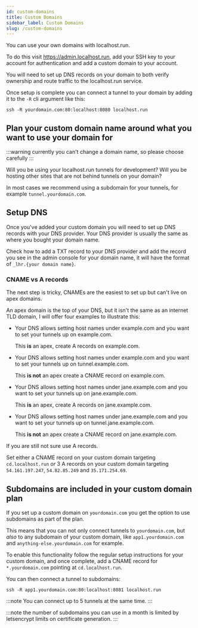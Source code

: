 ```yaml
---
id: custom-domains
title: Custom Domains
sidebar_label: Custom Domains
slug: /custom-domains
---
```


You can use your own domains with localhost.run.

To do this visit https://admin.localhost.run, add your SSH key to your account for authentication and add a custom domain to your account.

You will need to set up DNS records on your domain to both verify ownership and route traffic to the localhost.run service.

Once setup is complete you can connect a tunnel to your domain by adding it to the `-R` cli argument like this:
```
ssh -R yourdomain.com:80:localhost:8080 localhost.run
```

## Plan your custom domain name around what you want to use your domain for

:::warning
currently you can't change a domain name, so please choose carefully
:::

Will you be using your localhost.run tunnels for development? Will you be hosting other sites that are not behind tunnels on your domain?

In most cases we recommend using a subdomain for your tunnels, for example `tunnel.yourdomain.com`.

## Setup DNS

Once you've added your custom domain you will need to set up DNS records with your DNS provider. Your DNS provider is usually the same as where you bought your domain name.

Check how to add a TXT record to your DNS provider and add the record you see in the admin console for your domain name, it will have the format of `_lhr.{your domain name}`.

### CNAME vs A records

The next step is tricky, CNAMEs are the easiest to set up but can't live on apex domains.

An apex domain is the top of your DNS, but it isn't the same as an internet TLD domain, I will offer four examples to illustrate this:
* Your DNS allows setting host names under example.com and you want to set your tunnels up on example.com.
  
  This **is** an apex, create A records on example.com.

* Your DNS allows setting host names under example.com and you want to set your tunnels up on tunnel.example.com.

  This **is not** an apex create a CNAME record on example.com.

* Your DNS allows setting host names under jane.example.com and you want to set your tunnels up on jane.example.com.

  This **is** an apex, create A records on jane.example.com.

* Your DNS allows setting host names under jane.example.com and you want to set your tunnels up on tunnel.jane.example.com.

  This **is not** an apex create a CNAME record on jane.example.com.

If you are still not sure use A records.

Set either a CNAME record on your custom domain targeting `cd.localhost.run` *or* 3 A records on your custom domain targeting `54.161.197.247`, `54.82.85.249` and `35.171.254.69`.

## Subdomains are included in your custom domain plan

If you set up a custom domain on `yourdomain.com` you get the option to use subdomains as part of the plan.

This means that you can not only connect tunnels to `yourdomain.com`, but *also* to any subdomain of your custom domain, like `app1.yourdomain.com` and `anything-else.yourdomain.com` for example.

To enable this functionality follow the regular setup instructions for your custom domain, and once complete, add a CNAME record for `*.yourdomain.com` pointing at `cd.localhost.run`.

You can then connect a tunnel to subdomains:
```
ssh -R app1.yourdomain.com:80:localhost:8081 localhost.run
```

:::note
You can connect up to 5 tunnels at the same time.
:::

:::note
the number of subdomains you can use in a month is limited by letsencrypt limits on certificate generation.
:::
